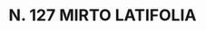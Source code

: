 ---
title: "N. 127 MIRTO LATIFOLIA"
plant-name: "N. 127"
plant-number: "127"
plant-xml: "/assets/xml/plant127.xml"
plant-img1: "/assets/img/plant127_verso.jpg"
plant-img2: "/assets/img/plant127.jpg"
plant-title: "N. 127 MIRTO LATIFOLIA"
plant-taxon-link: ""
plant-taxon-content: ""
layout: single-xml
---